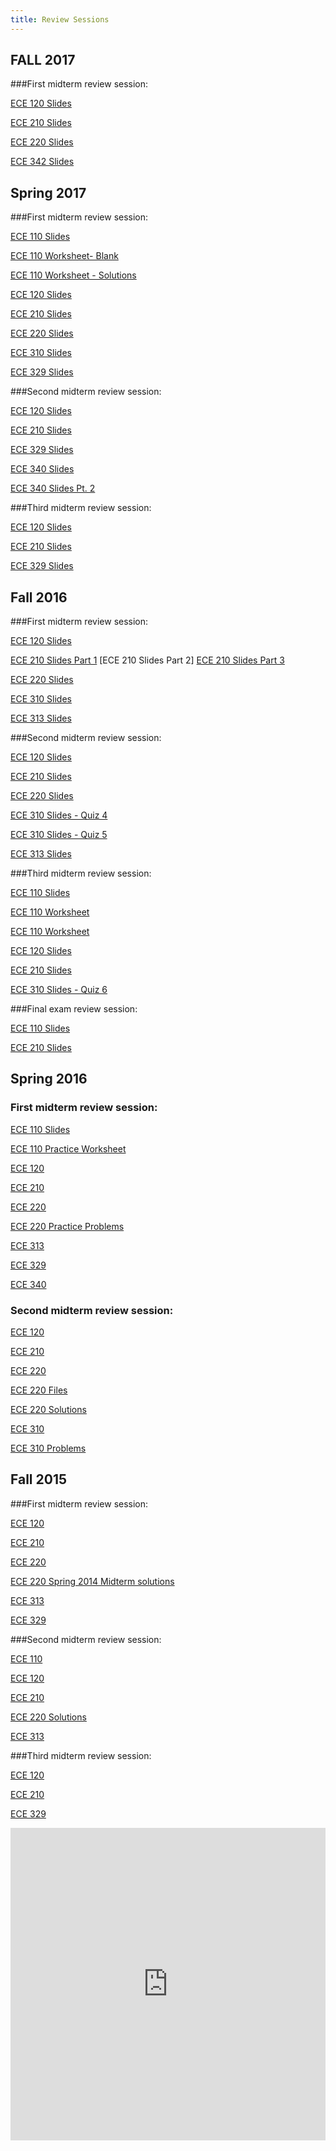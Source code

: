 ```yaml
---
title: Review Sessions
---
```

FALL 2017
-----------

###First midterm review session:

[ECE 120 Slides](/assets/files/HKNECE120ReviewSession1FA17.pdf)

[ECE 210 Slides](/assets/files/HKNECE210ReviewSession1FA17.pdf)

[ECE 220 Slides](/assets/files/HKNECE220ReviewSession1FA17.pptx)

[ECE 342 Slides](/assets/files/ECE342-Review-Session-1-Fa17.pptx)

Spring 2017 
-----------

###First midterm review session:

[ECE 110 Slides](/assets/files/HKNECE110ReviewSession1SP17.pdf)

[ECE 110 Worksheet- Blank](/assets/files/HKNECE110ReviewSession1WorksheetSP17.pdf)

[ECE 110 Worksheet - Solutions](/assets/files/HKNECE110ReviewSession1WorksheetSolutionsSP17.pdf)


[ECE 120 Slides](/assets/files/HKNECE120ReviewSession1SP17.pdf)

[ECE 210 Slides](/assets/files/HKNECE210ReviewSession1SP17.pdf)

[ECE 220 Slides](/assets/files/HKNECE220ReviewSession1SP17.pdf)

[ECE 310 Slides](/assets/files/HKNECE310ReviewSession1SP17.pdf)

[ECE 329 Slides](/assets/files/HKNECE329ReviewSession1SP17.pdf)


###Second midterm review session:

[ECE 120 Slides](/assets/files/HKNECE120ReviewSession2SP17.pdf)

[ECE 210 Slides](/assets/files/HKNECE210ReviewSession2SP17.pdf)

[ECE 329 Slides](/assets/files/HKNECE329ReviewSession2SP17.pdf)

[ECE 340 Slides](/assets/files/HKNECE340ReviewSession2SP17.pdf)

[ECE 340 Slides Pt. 2](/assets/files/HKNECE340ReviewSession2pt2SP17.pdf)

###Third midterm review session:

[ECE 120 Slides](/assets/files/HKNECE120ReviewSession3SP17.pdf)

[ECE 210 Slides](/assets/files/HKNECE210ReviewSession3SP17.pdf)

[ECE 329 Slides](/assets/files/HKNECE329ReviewSession3SP17.pdf)

Fall 2016 
-----------

###First midterm review session:

[ECE 120 Slides](/assets/files/HKNECE120ReviewSession1FA16.pdf)

[ECE 210 Slides Part 1](/assets/files/HKNECE210ReviewSession1FA16pt1.pdf)
[ECE 210 Slides Part 2] 
[ECE 210 Slides Part 3](/assets/files/HKNECE210ReviewSession1FA16pt3.pdf)

[ECE 220 Slides](/assets/files/HKNECE220ReviewSession1FA16.pdf)

[ECE 310 Slides](/assets/files/HKNECE310ReviewSession2FA16.pdf)

[ECE 313 Slides](/assets/files/HKNECE313ReviewSession1FA16.pdf)

###Second midterm review session:

[ECE 120 Slides](/assets/files/HKNECE120ReviewSession2FA16.pdf)

[ECE 210 Slides](/assets/files/HKNECE210ReviewSession2FA16.pdf)

[ECE 220 Slides](/assets/files/HKNECE220ReviewSession2FA16.pdf)
 
[ECE 310 Slides - Quiz 4](/assets/files/HKNECE310ReviewSession4FA16.pdf)

[ECE 310 Slides - Quiz 5](/assets/files/HKNECE310ReviewSession5FA16.pdf)

[ECE 313 Slides](/assets/files/HKNECE313ReviewSession2FA16.pdf)

###Third midterm review session:

[ECE 110 Slides](/assets/files/HKNECE110ReviewSession3FA16.pdf)

[ECE 110 Worksheet](/assets/files/HKNECE110ReviewSession3WorksheetFA16.pdf)

[ECE 110 Worksheet](/assets/files/HKNECE110ReviewSession3WorksheetSolutionsFA16.pdf)

[ECE 120 Slides](/assets/files/HKNECE120ReviewSession3FA16.pdf)

[ECE 210 Slides](/assets/files/HKNECE210ReviewSession3FA16.pdf)

[ECE 310 Slides - Quiz 6](/assets/files/HKNECE310ReviewSession6FA16.pdf)

###Final exam review session:

[ECE 110 Slides](/assets/files/HKNECE110ReviewSessionFinalFA16.pdf)

[ECE 210 Slides](/assets/files/HKNECE210ReviewSessionFinalFA16.pdf)


Spring 2016
-----------

### First midterm review session:

[ECE 110 Slides](https://uofi.box.com/hkn-sp16-110-ex1)

[ECE 110 Practice Worksheet](https://uofi.box.com/hkn-sp16-110-wkst-ex1)

[ECE 120](https://uofi.app.box.com/hkn-sp16-120-ex1)

[ECE 210](https://uofi.box.com/hkn-sp16-210-ex1)

[ECE 220](https://uofi.box.com/hkn-sp16-220-ex1)

[ECE 220 Practice Problems](https://uofi.box.com/hkn-sp16-220-problems1)

[ECE 313](https://uofi.box.com/hkn-fa15-ece313-ex1)

[ECE 329](https://uofi.box.com/hkn-sp16-329-ex1)

[ECE 340](https://uofi.box.com/hkn-sp16-340-ex1)

### Second midterm review session:

[ECE 120](https://uofi.app.box.com/hkn-sp16-120-ex2)

[ECE 210](https://uofi.app.box.com/hkn-sp16-210-ex2)

[ECE 220](https://uofi.box.com/hkn-sp16-220-ex2)

[ECE 220 Files](https://uofi.box.com/hkn-sp16-220-problems)

[ECE 220 Solutions](https://uofi.box.com/hkn-sp16-220-problems-sol)

[ECE 310](https://uofi.app.box.com/hkn-sp16-310-ex2)

[ECE 310 Problems](https://uofi.app.box.com/hkn-sp16-310-ex2-problems-comb)


Fall 2015
---------

###First midterm review session:

[ECE 120](https://uofi.box.com/hkn-fa15-ece120-ex1)

[ECE 210](https://uofi.box.com/hkn-fa15-ece210-ex1)

[ECE 220](https://uofi.box.com/hkn-fa15-ece220-ex1)

[ECE 220 Spring 2014 Midterm solutions](https://uofi.box.com/s/hkkh1j2dfnbeirtos8kw36p1hubv48wn)

[ECE 313](https://uofi.box.com/hkn-fa15-ece313-ex1)

[ECE 329](https://uofi.box.com/hkn-fa15-ece329-ex1)

###Second midterm review session:

[ECE 110](https://uofi.box.com/hkn-fa15-ece110-ex2)

[ECE 120](https://uofi.box.com/hkn-fa15-ece120-ex2)

[ECE 210](https://uofi.box.com/hkn-fa15-ece210-ex2)

[ECE 220 Solutions](https://uofi.box.com/hkn-fa15-ece220-ex2)

[ECE 313](https://uofi.box.com/hkn-fa15-ece313-ex2)

###Third midterm review session:

[ECE 120](https://uofi.box.com/hkn-fa15-ece120-ex3)

[ECE 210](https://uofi.box.com/hkn-fa15-ece210-ex3)

[ECE 329](https://uofi.box.com/hkn-fa15-ece329-ex3)

<iframe style="border-width: 0;" src="https://www.google.com/calendar/embed?title=HKN%20Events&amp;height=600&amp;wkst=1&amp;bgcolor=%23FFFFFF&amp;src=4223h32r10iekqsjgmi9uhssnk%40group.calendar.google.com&amp;color=%23853104&amp;ctz=America%2FChicago" width="100%" height="500vh" frameborder="0" scrolling="no"></iframe>

<!-- <iframe src="https://docs.google.com/spreadsheets/d/1L54J4K43q9-jCrLsrsl539OVNCdeUTYPkDNBPAafxm4/pubhtml?gid=0&amp;single=true&amp;widget=true&amp;headers=false" width="100%" height="500vh" frameborder="0" ></iframe> -->
